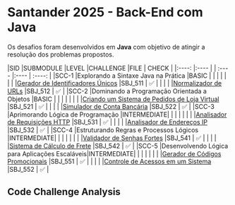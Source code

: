# Santander 2025 - Back-End com Java

Os desafios foram desenvolvidos em **Java** com objetivo de atingir a resolução dos problemas propostos.

|SID    |SUBMODULE                                      |LEVEL		 |CHALLENGE                                         |FILE 	 | CHECK                     |
|:----: |:----                                          |			 | :----                                            |:----	 | :----:                    |
|SCC-1	|Explorando a Sintaxe Java na Prática           |BASIC 		 |			                                        |        |		                     |
|  	    |                                               |			 |[Gerador de Identificadores Únicos]()             |SBJ_511 | :white_check_mark:        |
|  	    |                                               |			 |[Normalizador de URLs]()                          |SBJ_512 | :white_check_mark:        |
|SCC-2	|Dominando a Programação Orientada a Objetos    |BASIC 		 |			                                        |        |		                     |
|  	    |                                               |			 |[Criando um Sistema de Pedidos de Loja Virtual]() |SBJ_521 | :white_check_mark:        |
|  	    |                                               |			 |[Simulador de Conta Bancária]()                   |SBJ_522 | :white_check_mark:        |
|SCC-3  |Aprimorando Lógica de Programação              |INTERMEDIATE|                                       		    |        |                           |
|  	    |                                               |			 |[Analisador de Requisições HTTP]()                |SBJ_531 | :white_check_mark:        |
|  	    |                                               |			 |[Analisador de Endereços IP]()                    |SBJ_532 | :white_check_mark:        |
|SCC-4  |Estruturando Regras e Processos Lógicos        |INTERMEDIATE|                                       		    |        |                           |
|  	    |                                               |			 |[Validador de Senhas Fortes]()                    |SBJ_541 | :white_check_mark:        |
|  	    |                                               |			 |[Sistema de Cálculo de Frete]()                   |SBJ_542 | :white_check_mark:        |
|SCC-5  |Desenvolvendo Lógica para Aplicações Escaláveis|INTERMEDIATE|                                       		    |        |                           |
|  	    |                                               |			 |[Gerador de Códigos Promocionais]()               |SBJ_551 | :white_check_mark:        |
|  	    |                                               |			 |[Controle de Acessos em um Sistema]()             |SBJ_552 | :white_check_mark:        |

## Code Challenge Analysis


